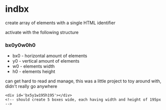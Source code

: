 # indbx
create array of elements with a single HTML identifier

activate with the following structure
### bx0y0w0h0
	
* bx0 - horizontal amount of elements
* y0 - vertical amount of elements
* w0 - elements width	
* h0 - elements height

can get hard to read and manage, this was a little project to toy around with, didn't really go anywhere

	<div id='bx5y1w195h195'></div>
	<!-- should create 5 boxes wide, each having width and height of 195px -->
